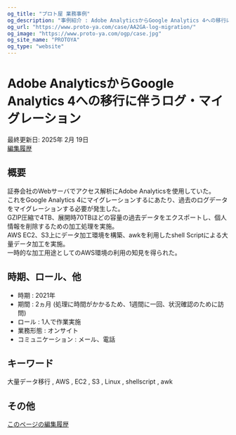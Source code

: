 ```yaml
---
og_title: "プロト屋 業務事例"
og_description: "事例紹介 : Adobe AnalyticsからGoogle Analytics 4への移行に伴うログ・マイグレーション"
og_url: "https://www.proto-ya.com/case/AA2GA-log-migration/"
og_image: "https://www.proto-ya.com/ogp/case.jpg"
og_site_name: "PROTOYA"
og_type: "website"
---
```

# Adobe AnalyticsからGoogle Analytics 4への移行に伴うログ・マイグレーション
<p class="update-date">最終更新日: 2025年 2月 19日</br>
<a class="update-date" target="_blank" href='https://github.com/proto-ya/protoya-mkdocs/commits/main/docs/case/AA2GA-log-migration.md'>編集履歴</a></p>

## 概要

証券会社のWebサーバでアクセス解析にAdobe Analyticsを使用していた。    
これをGoogle Analytics 4にマイグレーションするにあたり、過去のログデータをマイグレーションする必要が発生した。  
GZIP圧縮で4TB、展開時70TBほどの容量の過去データをエクスポートし、個人情報を削除するための加工処理を実施。  
AWS EC2、S3上にデータ加工環境を構築、awkを利用したshell Scriptによる大量データ加工を実施。    
一時的な加工用途としてのAWS環境の利用の知見を得られた。  

## 時期、ロール、他

- 時期 : 2021年 
- 期間 : 2ヵ月 (処理に時間がかかるため、1週間に一回、状況確認のために訪問)
- ロール : 1人で作業実施
- 業務形態 : オンサイト
- コミュニケーション : メール、電話

## キーワード

大量データ移行 , AWS , EC2 , S3 , Linux , shellscript , awk

## その他

[このページの編集履歴](https://github.com/proto-ya/protoya-mkdocs/commits/main/docs/case/AA2GA-log-migration.md)
